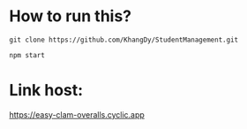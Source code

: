 # How to run this?

`git clone https://github.com/KhangDy/StudentManagement.git`

`npm start`

# Link host:

https://easy-clam-overalls.cyclic.app

